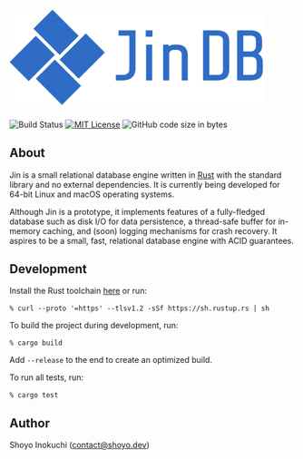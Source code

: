 # <img src="images/logo.png" alt="Jin DB" width="450"/>
![Build Status](https://github.com/shoyo/jin/workflows/build/badge.svg)
[![MIT License](https://img.shields.io/badge/License-MIT-blue.svg)](https://github.com/shoyo/jin/blob/main/LICENSE)
![GitHub code size in bytes](https://img.shields.io/github/languages/code-size/shoyo/jin)

## About
Jin is a small relational database engine written in [Rust](https://www.rust-lang.org) with the standard library and no external dependencies. It is currently being developed for 64-bit Linux and macOS operating systems.

Although Jin is a prototype, it implements features of a fully-fledged database such as disk I/O for data persistence, a thread-safe buffer for in-memory caching, and (soon) logging mechanisms for crash recovery. It aspires to be a small, fast, relational database engine with ACID guarantees. 

## Development
Install the Rust toolchain [here](https://www.rust-lang.org/tools/install) or run:
```
% curl --proto '=https' --tlsv1.2 -sSf https://sh.rustup.rs | sh
```

To build the project during development, run:
```
% cargo build
```
Add `--release` to the end to create an optimized build.

To run all tests, run:
```
% cargo test
```

## Author
Shoyo Inokuchi (contact@shoyo.dev)
